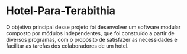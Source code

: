 # Hotel-Para-Terabithia
O objetivo principal desse projeto foi desenvolver um software modular composto por módulos independentes, que foi construído a partir de diversos programas, com o propósito de satisfazer as necessidades e facilitar as tarefas dos colaboradores de um hotel.
